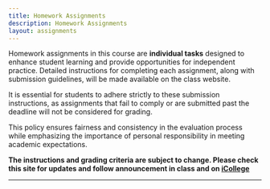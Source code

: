 ```yaml
---
title: Homework Assignments
description: Homework Assignments
layout: assignments
---
```


Homework assignments in this course are **individual tasks** designed to enhance student learning and
provide opportunities for independent practice. Detailed instructions for completing each assignment,
along with submission guidelines, will be made available on the class website.

It is essential for students to adhere strictly to these submission instructions, as assignments that fail to comply or are submitted
past the deadline will not be considered for grading.

This policy ensures fairness and consistency in the
evaluation process while emphasizing the importance of personal responsibility in meeting academic
expectations.

**The instructions and grading criteria are subject to change. Please check this site for updates and follow announcement in class and on [iCollege](https://icollege.gsu.edu)**

---
